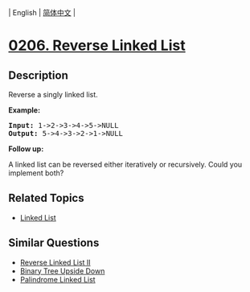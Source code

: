 
| English | [简体中文](README.md) |

# [0206. Reverse Linked List](https://leetcode-cn.com/problems/reverse-linked-list/)

## Description

<p>Reverse a singly linked list.</p>

<p><strong>Example:</strong></p>

<pre>
<strong>Input:</strong> 1-&gt;2-&gt;3-&gt;4-&gt;5-&gt;NULL
<strong>Output:</strong> 5-&gt;4-&gt;3-&gt;2-&gt;1-&gt;NULL
</pre>

<p><b>Follow up:</b></p>

<p>A linked list can be reversed either iteratively or recursively. Could you implement both?</p>


## Related Topics

- [Linked List](https://leetcode-cn.com/tag/linked-list)

## Similar Questions

- [Reverse Linked List II](../reverse-linked-list-ii/README_EN.md)
- [Binary Tree Upside Down](../binary-tree-upside-down/README_EN.md)
- [Palindrome Linked List](../palindrome-linked-list/README_EN.md)
